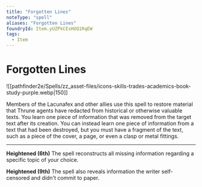 ```yaml
---
title: "Forgotten Lines"
noteType: "spell"
aliases: "Forgotten Lines"
foundryId: Item.yUZPkCEsHUQ1RqEW
tags:
  - Item
---
```


# Forgotten Lines
![[pathfinder2e/Spells/zz_asset-files/icons-skills-trades-academics-book-study-purple.webp|150]]

Members of the Lacunafex and other allies use this spell to restore material that Thrune agents have redacted from historical or otherwise valuable texts. You learn one piece of information that was removed from the target text after its creation. You can instead learn one piece of information from a text that had been destroyed, but you must have a fragment of the text, such as a piece of the cover, a page, or even a clasp or metal fittings.

* * *

**Heightened (6th)** The spell reconstructs all missing information regarding a specific topic of your choice.

**Heightened (9th)** The spell also reveals information the writer self-censored and didn't commit to paper.
